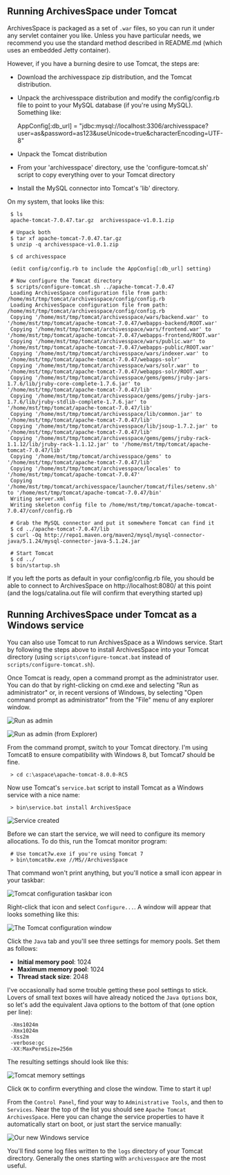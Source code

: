 Running ArchivesSpace under Tomcat
----------------------------------

ArchivesSpace is packaged as a set of `.war` files, so you can run it
under any servlet container you like.  Unless you have particular
needs, we recommend you use the standard method described in README.md
(which uses an embedded Jetty container).

However, if you have a burning desire to use Tomcat, the steps are:

  * Download the archivesspace zip distribution, and the Tomcat
    distribution.

  * Unpack the archivesspace distribution and modify the
    config/config.rb file to point to your MySQL database (if you're
    using MySQL).  Something like:

      AppConfig[:db_url] = "jdbc:mysql://localhost:3306/archivesspace?user=as&password=as123&useUnicode=true&characterEncoding=UTF-8"

  * Unpack the Tomcat distribution

  * From your 'archivesspace' directory, use the 'configure-tomcat.sh'
    script to copy everything over to your Tomcat directory

  * Install the MySQL connector into Tomcat's 'lib' directory.


On my system, that looks like this:

     $ ls
     apache-tomcat-7.0.47.tar.gz  archivesspace-v1.0.1.zip

     # Unpack both
     $ tar xf apache-tomcat-7.0.47.tar.gz
     $ unzip -q archivesspace-v1.0.1.zip

     $ cd archivesspace

     (edit config/config.rb to include the AppConfig[:db_url] setting)

     # Now configure the Tomcat directory
     $ scripts/configure-tomcat.sh ../apache-tomcat-7.0.47
     Loading ArchivesSpace configuration file from path: /home/mst/tmp/tomcat/archivesspace/config/config.rb
     Loading ArchivesSpace configuration file from path: /home/mst/tmp/tomcat/archivesspace/config/config.rb
     Copying '/home/mst/tmp/tomcat/archivesspace/wars/backend.war' to '/home/mst/tmp/tomcat/apache-tomcat-7.0.47/webapps-backend/ROOT.war'
     Copying '/home/mst/tmp/tomcat/archivesspace/wars/frontend.war' to '/home/mst/tmp/tomcat/apache-tomcat-7.0.47/webapps-frontend/ROOT.war'
     Copying '/home/mst/tmp/tomcat/archivesspace/wars/public.war' to '/home/mst/tmp/tomcat/apache-tomcat-7.0.47/webapps-public/ROOT.war'
     Copying '/home/mst/tmp/tomcat/archivesspace/wars/indexer.war' to '/home/mst/tmp/tomcat/apache-tomcat-7.0.47/webapps-solr'
     Copying '/home/mst/tmp/tomcat/archivesspace/wars/solr.war' to '/home/mst/tmp/tomcat/apache-tomcat-7.0.47/webapps-solr/ROOT.war'
     Copying '/home/mst/tmp/tomcat/archivesspace/gems/gems/jruby-jars-1.7.6/lib/jruby-core-complete-1.7.6.jar' to '/home/mst/tmp/tomcat/apache-tomcat-7.0.47/lib'
     Copying '/home/mst/tmp/tomcat/archivesspace/gems/gems/jruby-jars-1.7.6/lib/jruby-stdlib-complete-1.7.6.jar' to '/home/mst/tmp/tomcat/apache-tomcat-7.0.47/lib'
     Copying '/home/mst/tmp/tomcat/archivesspace/lib/common.jar' to '/home/mst/tmp/tomcat/apache-tomcat-7.0.47/lib'
     Copying '/home/mst/tmp/tomcat/archivesspace/lib/jsoup-1.7.2.jar' to '/home/mst/tmp/tomcat/apache-tomcat-7.0.47/lib'
     Copying '/home/mst/tmp/tomcat/archivesspace/gems/gems/jruby-rack-1.1.12/lib/jruby-rack-1.1.12.jar' to '/home/mst/tmp/tomcat/apache-tomcat-7.0.47/lib'
     Copying '/home/mst/tmp/tomcat/archivesspace/gems' to '/home/mst/tmp/tomcat/apache-tomcat-7.0.47/lib'
     Copying '/home/mst/tmp/tomcat/archivesspace/locales' to '/home/mst/tmp/tomcat/apache-tomcat-7.0.47'
     Copying '/home/mst/tmp/tomcat/archivesspace/launcher/tomcat/files/setenv.sh' to '/home/mst/tmp/tomcat/apache-tomcat-7.0.47/bin'
     Writing server.xml
     Writing skeleton config file to /home/mst/tmp/tomcat/apache-tomcat-7.0.47/conf/config.rb

     # Grab the MySQL connector and put it somewhere Tomcat can find it
     $ cd ../apache-tomcat-7.0.47/lib
     $ curl -Oq http://repo1.maven.org/maven2/mysql/mysql-connector-java/5.1.24/mysql-connector-java-5.1.24.jar

     # Start Tomcat
     $ cd ../
     $ bin/startup.sh


If you left the ports as default in your config/config.rb file, you
should be able to connect to ArchivesSpace on http://localhost:8080/ at
this point (and the logs/catalina.out file will confirm that everything
started up)


## Running ArchivesSpace under Tomcat as a Windows service

You can also use Tomcat to run ArchivesSpace as a Windows service.
Start by following the steps above to install ArchivesSpace into your
Tomcat directory (using `scripts\configure-tomcat.bat` instead of
`scripts/configure-tomcat.sh`).

Once Tomcat is ready, open a command prompt as the administrator
user.  You can do that by right-clicking on cmd.exe and selecting "Run
as administrator" or, in recent versions of Windows, by selecting
"Open command prompt as administrator" from the "File" menu of any
explorer window.

![Run as admin](docs/images/console_run_as_admin.png)

![Run as admin (from Explorer)](docs/images/console_run_as_admin_win8.png)

From the command prompt, switch to your Tomcat directory.  I'm using
Tomcat8 to ensure compatibility with Windows 8, but Tomcat7 should be
fine.

     > cd c:\aspace\apache-tomcat-8.0.0-RC5

Now use Tomcat's `service.bat` script to install Tomcat as a Windows
service with a nice name:

     > bin\service.bat install ArchivesSpace

![Service created](docs/images/console_installed_service.png)


Before we can start the service, we will need to configure its memory
allocations.  To do this, run the Tomcat monitor program:

     # Use tomcat7w.exe if you're using Tomcat 7
     > bin\tomcat8w.exe //MS//ArchivesSpace

That command won't print anything, but you'll notice a small icon
appear in your taskbar:

![Tomcat configuration taskbar icon](docs/images/tomcat_icon.png)

Right-click that icon and select `Configure...`.  A window will appear
that looks something like this:

![The Tomcat configuration window](docs/images/tomcat_window.png)

Click the `Java` tab and you'll see three settings for memory pools.
Set them as follows:

  * **Initial memory pool**: 1024
  * **Maximum memory pool**: 1024
  * **Thread stack size**: 2048

I've occasionally had some trouble getting these pool settings to
stick.  Lovers of small text boxes will have already noticed the `Java
Options` box, so let's add the equivalent Java options to the bottom
of that (one option per line):

     -Xms1024m
     -Xmx1024m
     -Xss2m
     -verbose:gc
     -XX:MaxPermSize=256m

The resulting settings should look like this:

![Tomcat memory settings](docs/images/tomcat_settings.png)

Click `OK` to confirm everything and close the window.  Time to start
it up!

From the `Control Panel`, find your way to `Administrative Tools`, and
then to `Services`.  Near the top of the list you should see `Apache
Tomcat ArchivesSpace`.  Here you can change the service properties to
have it automatically start on boot, or just start the service
manually:

![Our new Windows service](docs/images/aspace_service.png)

You'll find some log files written to the `logs` directory of your
Tomcat directory.  Generally the ones starting with `archivesspace`
are the most useful.
